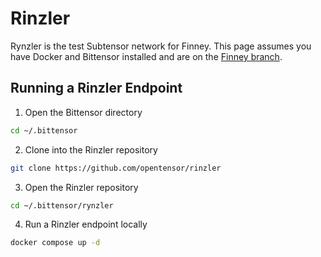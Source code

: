 # Rinzler

Rynzler is the test Subtensor network for Finney. This page assumes you have Docker and Bittensor installed and are on the [Finney branch](SwitchingBranches.md).

## Running a Rinzler Endpoint

1. Open the Bittensor directory
```bash
cd ~/.bittensor
```

2. Clone into the Rinzler repository
```bash
git clone https://github.com/opentensor/rinzler
```

3. Open the Rinzler repository
```bash
cd ~/.bittensor/rynzler
```

4. Run a Rinzler endpoint locally
```bash
docker compose up -d
```
